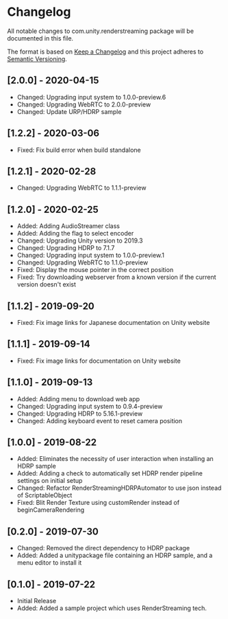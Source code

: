 # Changelog
All notable changes to com.unity.renderstreaming package will be documented in this file.

The format is based on [Keep a Changelog](http://keepachangelog.com/en/1.0.0/)
and this project adheres to [Semantic Versioning](http://semver.org/spec/v2.0.0.html).

## [2.0.0] - 2020-04-15

- Changed: Upgrading input system to 1.0.0-preview.6
- Changed: Upgrading WebRTC to 2.0.0-preview
- Changed: Update URP/HDRP sample

## [1.2.2] - 2020-03-06

- Fixed: Fix build error when build standalone

## [1.2.1] - 2020-02-28

- Changed: Upgrading WebRTC to 1.1.1-preview

## [1.2.0] - 2020-02-25

- Added: Adding AudioStreamer class
- Added: Adding the flag to select encoder
- Changed: Upgrading Unity version to 2019.3
- Changed: Upgrading HDRP to 7.1.7
- Changed: Upgrading input system to 1.0.0-preview.1
- Changed: Upgrading WebRTC to 1.1.0-preview
- Fixed: Display the mouse pointer in the correct position
- Fixed: Try downloading webserver from a known version if the current version doesn't exist

## [1.1.2] - 2019-09-20

- Fixed: Fix image links for Japanese documentation on Unity website

## [1.1.1] - 2019-09-14

- Fixed: Fix image links for documentation on Unity website

## [1.1.0] - 2019-09-13

- Added: Adding menu to download web app
- Changed: Upgrading input system to 0.9.4-preview
- Changed: Upgrading HDRP to 5.16.1-preview
- Changed: Adding keyboard event to reset camera position

## [1.0.0] - 2019-08-22

- Added: Eliminates the necessity of user interaction when installing an HDRP sample
- Added: Adding a check to automatically set HDRP render pipeline settings on initial setup
- Changed: Refactor RenderStreamingHDRPAutomator to use json instead of ScriptableObject
- Fixed: Blit Render Texture using customRender instead of beginCameraRendering

## [0.2.0] - 2019-07-30

- Changed: Removed the direct dependency to HDRP package
- Added: Added a unitypackage file containing an HDRP sample, and a menu editor to install it

## [0.1.0] - 2019-07-22

- Initial Release
- Added: Added a sample project which uses RenderStreaming tech.